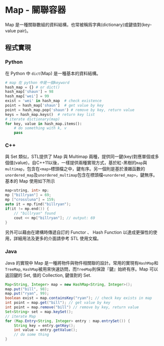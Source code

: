 # Map - 關聯容器

Map 是一種關聯數組的資料結構，也常被稱爲字典(dictionary)或鍵值對(key-value pair)。

## 程式實現

### Python

在 Python 中 `dict`(Map) 是一種基本的資料結構。

```python
# map 在 python 中是一個keyword
hash_map = {} # or dict()
hash_map['shaun'] = 98
hash_map['wei'] = 99
exist = 'wei' in hash_map  # check existence
point = hash_map['shaun']  # get value by key
point = hash_map.pop('shaun') # remove by key, return value
keys = hash_map.keys()  # return key list
# iterate dictionary(map)
for key, value in hash_map.items():
    # do something with k, v
    pass
```

### C++

與 Set 類似，STL提供了 Map 與 Multimap 兩種，提供同一鍵(key)對應單個或多個值(value)，自C++11以後，一樣提供兩種實現方式，基於紅-黑樹的`map`與`multimap`，包含在`<map>`標頭檔之中，鍵有序。另一個則是基於湊雜函數的`unordered_map`及`unordered_multimap`包含在標頭檔`<unordered_map>`，鍵無序。基本的 Map 使用如下所示

```C++
map<string, int> mp;
mp ["billryan"] = 69;
mp ["crossluna"] = 159;
auto it = mp.find("billryan"); 
if(it != mp.end()) {
    // "billryan" found
    cout << mp["billryan"]; // output: 69
}
```
另外可以藉由在建構時傳遞自訂的 Functor 、 Hash Function 以達成更彈性的使用，詳細用法及更多的介面請參考 STL 使用文檔。

### Java

Java 的實現中 Map 是一種將物件與物件相關聯的設計。常用的實現有`HashMap`和`TreeMap`, `HashMap`被用來快速訪問，而`TreeMap`則保證『鍵』始終有序。Map 可以返回鍵的 Set, 值的 Collection, 鍵值對的 Set.

```java
Map<String, Integer> map = new HashMap<String, Integer>();
map.put("bill", 98);
map.put("ryan", 99);
boolean exist = map.containsKey("ryan"); // check key exists in map
int point = map.get("bill"); // get value by key
int point = map.remove("bill") // remove by key, return value
Set<String> set = map.keySet();
// iterate Map
for (Map.Entry<String, Integer> entry : map.entrySet()) {
    String key = entry.getKey();
    int value = entry.getValue();
    // do some thing
}
```
